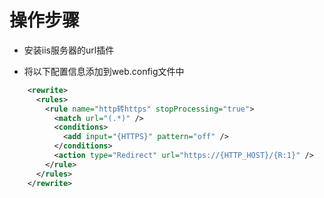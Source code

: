 # 操作步骤

* 安装iis服务器的url插件

* 将以下配置信息添加到web.config文件中

```xml
    <rewrite>
      <rules>
        <rule name="http转https" stopProcessing="true">
          <match url="(.*)" />
          <conditions>
            <add input="{HTTPS}" pattern="off" />
          </conditions>
          <action type="Redirect" url="https://{HTTP_HOST}/{R:1}" />
        </rule>
      </rules>
    </rewrite>
```